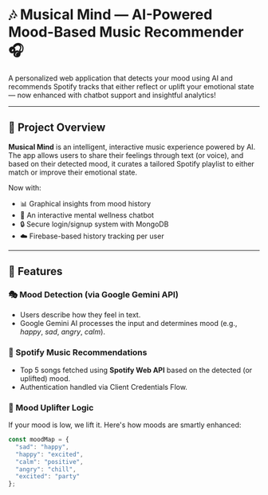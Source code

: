 # 🎶 Musical Mind — AI-Powered Mood-Based Music Recommender 🎧

A personalized web application that detects your mood using AI and recommends Spotify tracks that either reflect or uplift your emotional state — now enhanced with chatbot support and insightful analytics!

---

## 🌟 Project Overview

**Musical Mind** is an intelligent, interactive music experience powered by AI. The app allows users to share their feelings through text (or voice), and based on their detected mood, it curates a tailored Spotify playlist to either match or improve their emotional state.

Now with:
- 📊 Graphical insights from mood history
- 🤖 An interactive mental wellness chatbot
- 🔒 Secure login/signup system with MongoDB
- ☁️ Firebase-based history tracking per user

---

## 🚀 Features

### 🎭 Mood Detection (via Google Gemini API)
- Users describe how they feel in text.
- Google Gemini AI processes the input and determines mood (e.g., *happy*, *sad*, *angry*, *calm*).

### 🎵 Spotify Music Recommendations
- Top 5 songs fetched using **Spotify Web API** based on the detected (or uplifted) mood.
- Authentication handled via Client Credentials Flow.

### 💫 Mood Uplifter Logic
If your mood is low, we lift it. Here's how moods are smartly enhanced:

```js
const moodMap = {
  "sad": "happy",
  "happy": "excited",
  "calm": "positive",
  "angry": "chill",
  "excited": "party"
};

